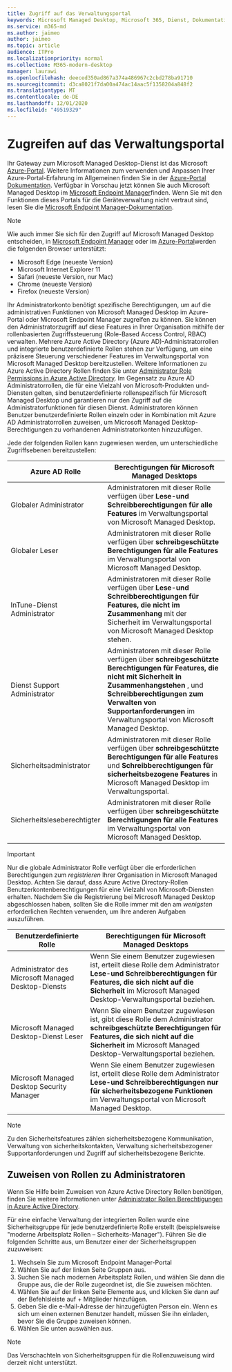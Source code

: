 ```yaml
---
title: Zugriff auf das Verwaltungsportal
keywords: Microsoft Managed Desktop, Microsoft 365, Dienst, Dokumentation
ms.service: m365-md
ms.author: jaimeo
author: jaimeo
ms.topic: article
audience: ITPro
ms.localizationpriority: normal
ms.collection: M365-modern-desktop
manager: laurawi
ms.openlocfilehash: deeced350ad867a374a486967c2cbd278ba91710
ms.sourcegitcommit: d3ca8021f7da00a474ac14aac5f1358204a848f2
ms.translationtype: MT
ms.contentlocale: de-DE
ms.lasthandoff: 12/01/2020
ms.locfileid: "49519329"
---
```

# <a name="access-the-admin-portal"></a>Zugreifen auf das Verwaltungsportal

Ihr Gateway zum Microsoft Managed Desktop-Dienst ist das Microsoft [Azure-Portal](https://portal.azure.com). Weitere Informationen zum verwenden und Anpassen Ihrer Azure-Portal-Erfahrung im Allgemeinen finden Sie in der [Azure-Portal Dokumentation](https://docs.microsoft.com/azure/azure-portal/). Verfügbar in Vorschau jetzt können Sie auch Microsoft Managed Desktop im [Microsoft Endpoint Manager](https://endpoint.microsoft.com/)finden. Wenn Sie mit den Funktionen dieses Portals für die Geräteverwaltung nicht vertraut sind, lesen Sie die [Microsoft Endpoint Manager-Dokumentation](https://docs.microsoft.com/mem/).

> [!NOTE]
> Wie auch immer Sie sich für den Zugriff auf Microsoft Managed Desktop entscheiden, in [Microsoft Endpoint Manager](https://endpoint.microsoft.com/) oder im [Azure-Portal](https://portal.azure.com)werden die folgenden Browser unterstützt:
> - Microsoft Edge (neueste Version)
> - Microsoft Internet Explorer 11
> - Safari (neueste Version, nur Mac)
> - Chrome (neueste Version)
> - Firefox (neueste Version)

Ihr Administratorkonto benötigt spezifische Berechtigungen, um auf die administrativen Funktionen von Microsoft Managed Desktop im Azure-Portal oder Microsoft Endpoint Manager zugreifen zu können. Sie können den Administratorzugriff auf diese Features in Ihrer Organisation mithilfe der rollenbasierten Zugriffssteuerung (Role-Based Access Control, RBAC) verwalten. Mehrere Azure Active Directory (Azure AD)-Administratorrollen und integrierte benutzerdefinierte Rollen stehen zur Verfügung, um eine präzisere Steuerung verschiedener Features im Verwaltungsportal von Microsoft Managed Desktop bereitzustellen. Weitere Informationen zu Azure Active Directory Rollen finden Sie unter [Administrator Role Permissions in Azure Active Directory](https://docs.microsoft.com/azure/active-directory/users-groups-roles/directory-assign-admin-roles). Im Gegensatz zu Azure AD Administratorrollen, die für eine Vielzahl von Microsoft-Produkten und-Diensten gelten, sind benutzerdefinierte rollenspezifisch für Microsoft Managed Desktop und garantieren nur den Zugriff auf die Administratorfunktionen für diesen Dienst. Administratoren können Benutzer benutzerdefinierte Rollen einzeln oder in Kombination mit Azure AD Administratorrollen zuweisen, um Microsoft Managed Desktop-Berechtigungen zu vorhandenen Administratorkonten hinzuzufügen.

Jede der folgenden Rollen kann zugewiesen werden, um unterschiedliche Zugriffsebenen bereitzustellen:

|Azure AD Rolle  |Berechtigungen für Microsoft Managed Desktops  |
|---------|---------|
|Globaler Administrator     | Administratoren mit dieser Rolle verfügen über **Lese-und Schreibberechtigungen für alle Features** im Verwaltungsportal von Microsoft Managed Desktop.         |
|Globaler Leser     | Administratoren mit dieser Rolle verfügen über **schreibgeschützte Berechtigungen für alle Features** im Verwaltungsportal von Microsoft Managed Desktop.         |
|InTune-Dienst Administrator     |  Administratoren mit dieser Rolle verfügen über **Lese-und Schreibberechtigungen für Features, die nicht im Zusammenhang** mit der Sicherheit im Verwaltungsportal von Microsoft Managed Desktop stehen.       |
|Dienst Support Administrator     | Administratoren mit dieser Rolle verfügen über **schreibgeschützte Berechtigungen für Features, die nicht mit Sicherheit in Zusammenhangstehen** , und **Schreibberechtigungen zum Verwalten von Supportanforderungen** im Verwaltungsportal von Microsoft Managed Desktop.         |
|Sicherheitsadministrator | Administratoren mit dieser Rolle verfügen über **schreibgeschützte Berechtigungen für alle Features** und **Schreibberechtigungen für sicherheitsbezogene Features** in Microsoft Managed Desktop im Verwaltungsportal. |
|Sicherheitsleseberechtigter |Administratoren mit dieser Rolle verfügen über **schreibgeschützte Berechtigungen für alle Features** im Verwaltungsportal von Microsoft Managed Desktop.|

> [!IMPORTANT]
> Nur die globale Administrator Rolle verfügt über die erforderlichen Berechtigungen zum *registrieren* Ihrer Organisation in Microsoft Managed Desktop. Achten Sie darauf, dass Azure Active Directory-Rollen Benutzerkontenberechtigungen für eine Vielzahl von Microsoft-Diensten erhalten. Nachdem Sie die Registrierung bei Microsoft Managed Desktop abgeschlossen haben, sollten Sie die Rolle immer mit den am *wenigsten* erforderlichen Rechten verwenden, um Ihre anderen Aufgaben auszuführen.

 
|Benutzerdefinierte Rolle  |Berechtigungen für Microsoft Managed Desktops  |
|---------|---------|
|Administrator des Microsoft Managed Desktop-Diensts  | Wenn Sie einem Benutzer zugewiesen ist, erteilt diese Rolle dem Administrator **Lese-und Schreibberechtigungen für Features, die sich nicht auf die Sicherheit** im Microsoft Managed Desktop-Verwaltungsportal beziehen.  |
|Microsoft Managed Desktop-Dienst Leser | Wenn Sie einem Benutzer zugewiesen ist, gibt diese Rolle dem Administrator **schreibgeschützte Berechtigungen für Features, die sich nicht auf die Sicherheit** im Microsoft Managed Desktop-Verwaltungsportal beziehen. |
|Microsoft Managed Desktop Security Manager |Wenn Sie einem Benutzer zugewiesen ist, erteilt diese Rolle dem Administrator **Lese-und Schreibberechtigungen nur für sicherheitsbezogene Funktionen** im Verwaltungsportal von Microsoft Managed Desktop.   |

> [!NOTE]
> Zu den Sicherheitsfeatures zählen sicherheitsbezogene Kommunikation, Verwaltung von sicherheitskontakten, Verwaltung sicherheitsbezogener Supportanforderungen und Zugriff auf sicherheitsbezogene Berichte. 

## <a name="assigning-roles-to-administrators"></a>Zuweisen von Rollen zu Administratoren

Wenn Sie Hilfe beim Zuweisen von Azure Active Directory Rollen benötigen, finden Sie weitere Informationen unter [Administrator Rollen Berechtigungen in Azure Active Directory](https://docs.microsoft.com/azure/active-directory/users-groups-roles/directory-assign-admin-roles).

Für eine einfache Verwaltung der integrierten Rollen wurde eine Sicherheitsgruppe für jede benutzerdefinierte Rolle erstellt (beispielsweise "moderne Arbeitsplatz Rollen – Sicherheits-Manager"). Führen Sie die folgenden Schritte aus, um Benutzer einer der Sicherheitsgruppen zuzuweisen:
1.  Wechseln Sie zum Microsoft Endpoint Manager-Portal
2.  Wählen Sie auf der linken Seite Gruppen aus.
3.  Suchen Sie nach modernen Arbeitsplatz Rollen, und wählen Sie dann die Gruppe aus, die der Rolle zugeordnet ist, die Sie zuweisen möchten. 
4.  Wählen Sie auf der linken Seite Elemente aus, und klicken Sie dann auf der Befehlsleiste auf + Mitglieder hinzufügen.
5.  Geben Sie die e-Mail-Adresse der hinzugefügten Person ein. Wenn es sich um einen externen Benutzer handelt, müssen Sie ihn einladen, bevor Sie die Gruppe zuweisen können.
6.  Wählen Sie unten auswählen aus.

> [!NOTE]
> Das Verschachteln von Sicherheitsgruppen für die Rollenzuweisung wird derzeit nicht unterstützt. 
